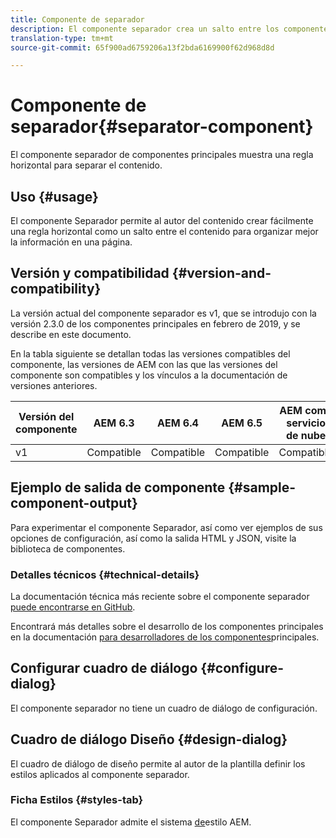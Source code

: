 ```yaml
---
title: Componente de separador
description: El componente separador crea un salto entre los componentes de una página
translation-type: tm+mt
source-git-commit: 65f900ad6759206a13f2bda6169900f62d968d8d

---
```



# Componente de separador{#separator-component}

El componente separador de componentes principales muestra una regla horizontal para separar el contenido.

## Uso {#usage}

El componente Separador permite al autor del contenido crear fácilmente una regla horizontal como un salto entre el contenido para organizar mejor la información en una página.

## Versión y compatibilidad {#version-and-compatibility}

La versión actual del componente separador es v1, que se introdujo con la versión 2.3.0 de los componentes principales en febrero de 2019, y se describe en este documento.

En la tabla siguiente se detallan todas las versiones compatibles del componente, las versiones de AEM con las que las versiones del componente son compatibles y los vínculos a la documentación de versiones anteriores.

| Versión del componente | AEM 6.3 | AEM 6.4 | AEM 6.5 | AEM como servicio de nube |
|---|---|---|---|---|
| v1 | Compatible | Compatible | Compatible | Compatible |

## Ejemplo de salida de componente {#sample-component-output}

Para experimentar el componente Separador, así como ver ejemplos de sus opciones de configuración, así como la salida HTML y JSON, visite la biblioteca [](https://adobe.com/go/aem_cmp_library_separator)de componentes.

### Detalles técnicos {#technical-details}

La documentación técnica más reciente sobre el componente separador [puede encontrarse en GitHub](https://adobe.com/go/aem_cmp_tech_separator_v1).

Encontrará más detalles sobre el desarrollo de los componentes principales en la documentación [para desarrolladores de los componentes](developing.md)principales.

## Configurar cuadro de diálogo {#configure-dialog}

El componente separador no tiene un cuadro de diálogo de configuración.

## Cuadro de diálogo Diseño {#design-dialog}

El cuadro de diálogo de diseño permite al autor de la plantilla definir los estilos aplicados al componente separador.

### Ficha Estilos {#styles-tab}

El componente Separador admite el sistema [de](authoring.md#component-styling)estilo AEM.
